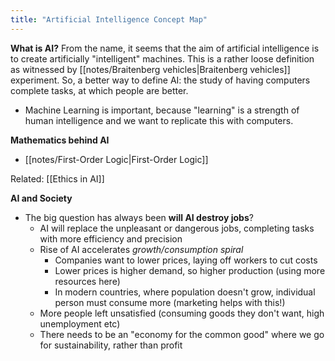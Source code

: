 ```yaml
---
title: "Artificial Intelligence Concept Map"
---
```

**What is AI?**
From the name, it seems that the aim of artificial intelligence is to create artificially "intelligent" machines. This is a rather loose definition as witnessed by [[notes/Braitenberg vehicles|Braitenberg vehicles]] experiment. So, a better way to define AI: the study of having computers complete tasks, at which people are better.
- Machine Learning is important, because "learning" is a strength of human intelligence and we want to replicate this with computers.

**Mathematics behind AI**
- [[notes/First-Order Logic|First-Order Logic]]

Related: [[Ethics in AI]]

**AI and Society**
- The big question has always been **will AI destroy jobs**?
	- AI will replace the unpleasant or dangerous jobs, completing tasks with more efficiency and precision
	- Rise of AI accelerates *growth/consumption spiral*
		- Companies want to lower prices, laying off workers to cut costs
		- Lower prices is higher demand, so higher production (using more resources here)
		- In modern countries, where population doesn't grow, individual person must consume more (marketing helps with this!)
	- More people left unsatisfied (consuming goods they don't want, high unemployment etc)
	- There needs to be an "economy for the common good" where we go for sustainability, rather than profit
